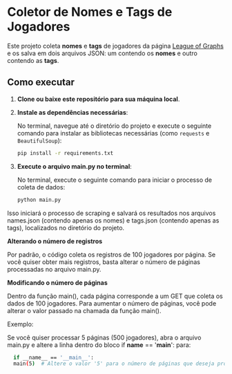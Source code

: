 # Coletor de Nomes e Tags de Jogadores

Este projeto coleta **nomes** e **tags** de jogadores da página [League of Graphs](https://www.leagueofgraphs.com/pt/rankings/summoners) e os salva em dois arquivos JSON: um contendo os **nomes** e outro contendo as **tags**.

## Como executar

1. **Clone ou baixe este repositório para sua máquina local**.

2. **Instale as dependências necessárias**:

   No terminal, navegue até o diretório do projeto e execute o seguinte comando para instalar as bibliotecas necessárias (como `requests` e `BeautifulSoup`):

   ```bash
   pip install -r requirements.txt

3. **Execute o arquivo main.py no terminal**:

   No terminal, execute o seguinte comando para iniciar o processo de coleta de dados:

    ```bash  
    python main.py

  Isso iniciará o processo de scraping e salvará os resultados nos arquivos names.json (contendo apenas os nomes) e tags.json (contendo apenas as tags), 
  localizados no diretório do projeto.

**Alterando o número de registros**

Por padrão, o código coleta os registros de 100 jogadores por página. Se você quiser obter mais registros, basta alterar o número de páginas processadas no arquivo main.py.

**Modificando o número de páginas**

Dentro da função main(), cada página corresponde a um GET que coleta os dados de 100 jogadores. Para aumentar o número de páginas, você pode alterar o valor passado na chamada da função main().

Exemplo:

Se você quiser processar 5 páginas (500 jogadores), abra o arquivo main.py e altere a linha dentro do bloco if __name__ == '__main__': para:
  ```bash
    if __name__ == '__main__':
    main(5)  # Altere o valor '5' para o número de páginas que deseja processar


